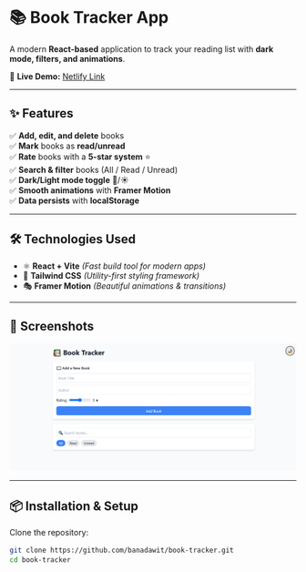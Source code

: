 # 📚 Book Tracker App  

A modern **React-based** application to track your reading list with **dark mode, filters, and animations**.  

🚀 **Live Demo:** [Netlify Link](#) 

---

## ✨ Features  

✅ **Add, edit, and delete** books  
✅ **Mark** books as **read/unread**  
✅ **Rate** books with a **5-star system** ⭐️  
✅ **Search & filter** books (All / Read / Unread)  
✅ **Dark/Light mode toggle** 🌙/☀️  
✅ **Smooth animations** with **Framer Motion**  
✅ **Data persists** with **localStorage**  

---

## 🛠️ Technologies Used  

- ⚛️ **React + Vite** *(Fast build tool for modern apps)*  
- 🎨 **Tailwind CSS** *(Utility-first styling framework)*  
- 🎭 **Framer Motion** *(Beautiful animations & transitions)*  

---

## 📸 Screenshots  
![Book Tracker App Screenshot](public/screenshots/book-tracker-preview.png)  

---

## 📦 Installation & Setup  

Clone the repository:  
```sh
git clone https://github.com/banadawit/book-tracker.git
cd book-tracker
